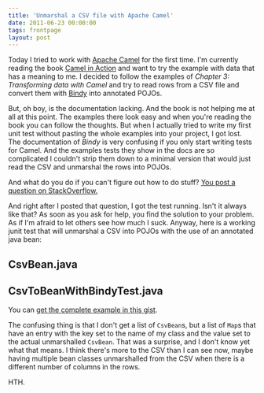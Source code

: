 ```yaml
---
title: 'Unmarshal a CSV file with Apache Camel'
date: 2011-06-23 00:00:00 
tags: frontpage
layout: post
---
```

<p>Today I tried to work with <a href="http://camel.apache.org/">Apache Camel</a> for the first time. I'm currently reading the book <a href="http://www.manning.com/ibsen/">Camel in Action</a> and want to try the example with data that has a meaning to me. I decided to follow the examples of <em>Chapter 3: Transforming data with Camel</em> and try to read rows from a CSV file and convert them with <a href="http://camel.apache.org/bindy.html">Bindy</a> into annotated POJOs.</p>

<p>But, oh boy, is the documentation lacking. And the book is not helping me at all at this point. The examples there look easy and when you're reading the book you can follow the thoughts. But when I actually tried to write my first unit test without pasting the whole examples into your project, I got lost. The documentation of <em>Bindy</em> is very confusing if you only start writing tests for Camel. And the examples tests they show in the docs are so complicated I couldn't strip them down to a minimal version that would just read the CSV and unmarshal the rows into POJOs.</p>

<div style="float: left;"><script type="text/javascript"><!--
google_ad_client = "ca-pub-1325997557962631";
/* blog.kopis.de */
google_ad_slot = "5306287908";
google_ad_width = 234;
google_ad_height = 60;
//-->
</script>
<script type="text/javascript"
src="http://pagead2.googlesyndication.com/pagead/show_ads.js">
</script></div>

<p>And what do you do if you can't figure out how to do stuff? <a href="http://stackoverflow.com/q/6458841/834">You post a question on StackOverflow.</a></p>

<p>And right after I posted that question, I got the test running. Isn't it always like that? As soon as you ask for help, you find the solution to your problem. As if I'm afraid to let others see how much I suck. Anyway, here is a working junit test that will unmarshal a CSV into POJOs with the use of an annotated java bean:</p>

<h2>CsvBean.java</h2>

<script src="https://gist.github.com/1043310.js?file=CsvBean.java"></script>

<h2>CsvToBeanWithBindyTest.java</h2>

<script src="https://gist.github.com/1043310.js?file=CsvToBeanWithBindyTest.java"></script>

<p>You can <a href="https://gist.github.com/1043310">get the complete example in this gist</a>.</p>

<p>The confusing thing is that I don't get a list of <code>CsvBean</code>s, but a list of <code>Map</code>s that have an entry with the key set to the name of my class and the value set to the actual unmarshalled <code>CsvBean</code>. That was a surprise, and I don't know yet what that means. I think there's more to the CSV than I can see now, maybe having multiple bean classes unmarshalled from the CSV when there is a different number of columns in the rows.</p>

<p>HTH.</p>
